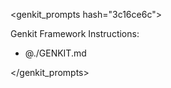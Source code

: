 <genkit_prompts hash="3c16ce6c">
<!-- Genkit Context - Auto-generated, do not edit -->

Genkit Framework Instructions:
 - @./GENKIT.md

</genkit_prompts>